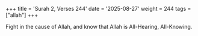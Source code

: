 +++
title = 'Surah 2, Verses 244'
date = '2025-08-27'
weight = 244
tags = ["allah"]
+++

Fight in the cause of Allah, and know that Allah is All-Hearing, All-Knowing.